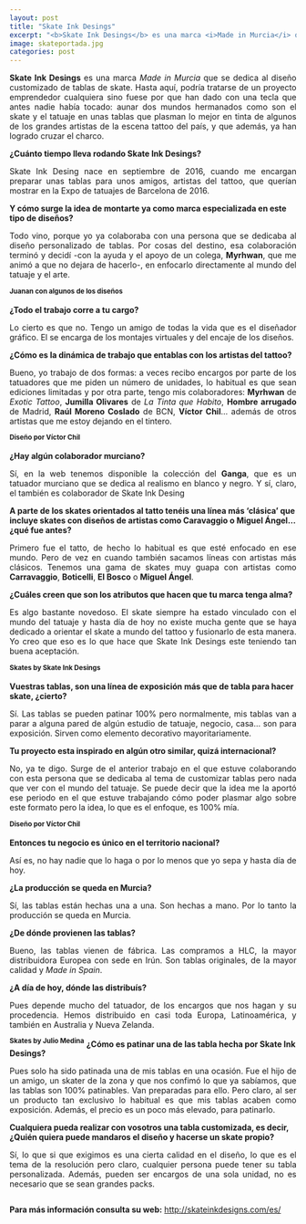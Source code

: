 ```yaml
---
layout: post
title: "Skate Ink Desings"
excerpt: "<b>Skate Ink Desings</b> es una marca <i>Made in Murcia</i> que se dedica al diseño customizado de tablas de skate. Hasta aquí, podría tratarse de un proyecto emprendedor cualquiera sino fuese por que han dado con una tecla que antes nadie había tocado: aunar dos mundos hermanados como son el skate y el tatuaje, en unas tablas que plasman lo mejor en tinta de algunos de los grandes artistas de la escena tattoo del país, y que además, ya han logrado cruzar el charco."
image: skateportada.jpg
categories: post
---
```


<p align="justify"><b>Skate Ink Desings</b> es una marca <i>Made in Murcia</i> que se dedica al diseño customizado de tablas de skate. Hasta aquí, podría tratarse de un proyecto emprendedor cualquiera sino fuese por que han dado con una tecla que antes nadie había tocado: aunar dos mundos hermanados como son el skate y el tatuaje en unas tablas que plasman lo mejor en tinta de algunos de los grandes artistas de la escena tattoo del país, y que además, ya han logrado cruzar el charco.</p> 
  
<b>¿Cuánto tiempo lleva rodando Skate Ink Desings?</b> 

<p align="justify">Skate Ink Desing nace en septiembre de 2016, cuando me encargan preparar unas tablas para unos amigos, artistas del tattoo, que querían mostrar en la Expo de tatuajes de Barcelona de 2016.</p> 

<b>Y cómo surge la idea de montarte ya como marca especializada en este tipo de diseños?</b>

<p align="justify">Todo vino, porque yo ya colaboraba con una persona que se dedicaba al diseño personalizado de tablas. Por cosas del destino, esa colaboración terminó y decidí -con la ayuda y el apoyo de un colega, <b>Myrhwan</b>, que me animó a que no dejara de hacerlo-, en enfocarlo directamente al mundo del tatuaje y el arte.</p> 
<span class="image left"><img src="{{ site.baseurl }}/assets/images/skate/juanan.jpg" alt="" /><sup><b>Juanan con algunos de los diseños</b></sup></span>

<b>¿Todo el trabajo corre a tu cargo?</b> 

<p align="justify">Lo cierto es que no. Tengo un amigo de todas la vida que es el diseñador gráfico. El se encarga de los montajes virtuales y del encaje de los diseños.</p> 

<b>¿Cómo es la dinámica de trabajo que entablas con los artistas del tattoo?</b>

<p align="justify">Bueno, yo trabajo de dos formas: a veces recibo encargos por parte de los tatuadores que me piden un número de unidades, lo habitual es que sean ediciones limitadas y por otra parte, tengo mis colaboradores: <b>Myrhwan</b> de <i>Exotic Tattoo</i>, <b>Jumilla Olivares</b> de <i>La Tinta que Habito</i>, <b>Hombre arrugado</b> de Madrid, <b>Raúl Moreno Coslado</b> de BCN, <b>Víctor Chil</b>… además de otros artistas que me estoy dejando en el tintero.</p>

<span class="image right"><img src="{{ site.baseurl }}/assets/images/skate/chil1.jpg" alt="" /><sup><b>Diseño por Víctor Chil</b></sup></span>

<b>¿Hay algún colaborador murciano?</b> 

<p align="justify">Sí, en la web tenemos disponible la colección del <b>Ganga</b>, que es un tatuador murciano que se dedica al realismo en blanco y negro. Y sí, claro, el también es colaborador de Skate Ink Desing</p> 

<b>A parte de los skates orientados al tatto tenéis una línea más ‘clásica’ que incluye skates con diseños de artistas como Caravaggio o Miguel Ángel… ¿qué fue antes?</b>

<p align="justify">Primero fue el tatto, de hecho lo habitual es que esté enfocado en ese mundo. Pero de vez en cuando también sacamos líneas con artistas más clásicos. Tenemos una gama de skates muy guapa con artistas como <b>Carravaggio</b>, <b>Boticelli</b>, <b>El Bosco</b> o <b>Miguel Ángel</b>.</p>  

<b>¿Cuáles creen que son los atributos que hacen que tu marca tenga alma?</b> 

<p align="justify">Es algo bastante novedoso. El skate siempre ha estado vinculado con el mundo del tatuaje y hasta día de hoy no existe mucha gente que se haya dedicado a orientar el skate a mundo del tattoo y fusionarlo de esta manera.  Yo creo que eso es lo que hace que Skate Ink Desings este teniendo tan buena aceptación.</p> 

<span class="image left"><img src="{{ site.baseurl }}/assets/images/skate/skate1.jpg" alt="" /><sup><b>Skates by Skate Ink Desings</b></sup></span>

<b>Vuestras tablas, son una línea de exposición más que de tabla para hacer skate, ¿cierto?</b>

<p align="justify">Sí. Las tablas se pueden patinar 100% pero normalmente, mis tablas van a parar a alguna pared de algún estudio de tatuaje, negocio, casa… son para exposición. Sirven como elemento decorativo mayoritariamente.</p>  

<b>Tu proyecto esta inspirado en algún otro similar, quizá internacional?</b> 

<p align="justify">No, ya te digo. Surge de el anterior trabajo en el que estuve colaborando con esta persona que se dedicaba al tema de customizar tablas pero nada que ver con el mundo del tatuaje. Se puede decir que la idea me la aportó ese periodo en el que estuve trabajando cómo poder plasmar algo sobre este formato pero la idea, lo que es el enfoque, es 100% mía. </p> 

<span class="image right"><img src="{{ site.baseurl }}/assets/images/skate/chil2.jpg" alt="" /><sup><b>Diseño por Víctor Chil</b></sup></span>

<b>Entonces tu negocio es único en el territorio nacional?</b> 
<p align="justify">Así es, no hay nadie que lo haga o por lo menos que yo sepa y hasta día de hoy.</p>  
<b>¿La producción se queda en Murcia?</b>
<p align="justify">Sí, las tablas están hechas una a una.  Son hechas a mano. Por lo tanto la producción se queda en Murcia.</p>  
<b>¿De dónde provienen las tablas?</b> 
<p align="justify">Bueno, las tablas vienen de fábrica. Las compramos a HLC, la mayor distribuidora Europea con sede en Irún. Son tablas originales, de la mayor calidad y <i>Made in Spain</i>.</p>  

<b>¿A día de hoy, dónde las distribuís?</b> 
<p align="justify">Pues depende mucho del tatuador, de los encargos que nos hagan y su procedencia. Hemos distribuido en casi toda Europa, Latinoamérica, y también en  Australia y Nueva Zelanda.</p> 
<span class="image left"><img src="{{ site.baseurl }}/assets/images/skate/masskate.jpg" alt="" /><sup><b>Skates by Julio Medina</b></sup></span>
<b>¿Cómo es patinar una de las tabla hecha por Skate Ink Desings?</b> 
<p align="justify">Pues solo ha sido patinada una de mis tablas en una ocasión. Fue el hijo de un amigo, un skater de la zona y que nos confimó lo que ya sabíamos, que las tablas son 100% patinables. Van preparadas para ello. Pero claro, al ser un producto tan exclusivo lo habitual es que mis tablas acaben como exposición. Además, el precio es un poco más elevado, para patinarlo.</p>  
<b>Cualquiera pueda realizar con vosotros una tabla customizada, es decir, ¿Quién quiera puede mandaros el diseño y hacerse un skate propio?</b>

<p align="justify">Sí, lo que si que exigimos es una cierta calidad en el diseño, lo que es el tema de la resolución pero claro, cualquier persona puede tener su tabla personalizada. Además, pueden ser encargos de una sola unidad, no es necesario que se sean grandes packs.</p>  

<span class="image fit"><img src="assets/images/pieskate.jpg" alt="" /></span>

<b>Para más información consulta su web:</b> 
<a href= " http://skateinkdesigns.com/es/">http://skateinkdesigns.com/es/</a>

